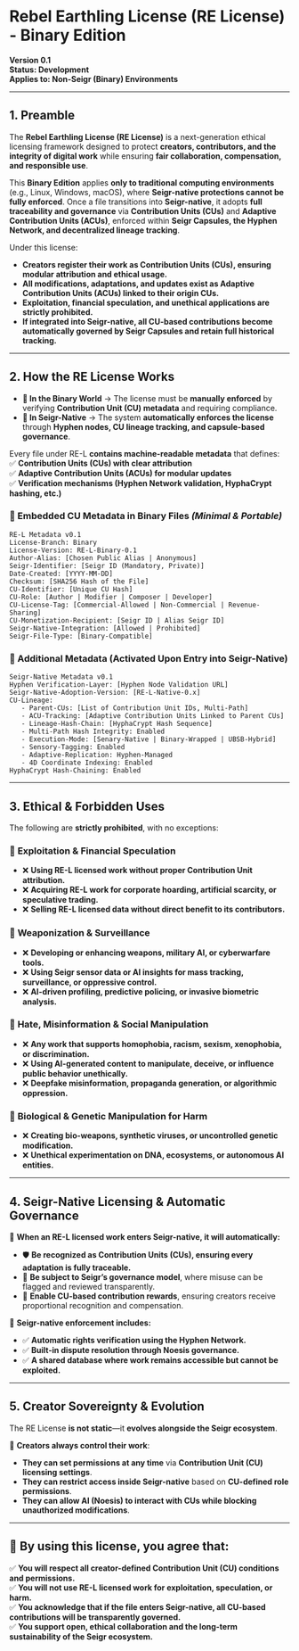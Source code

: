 # **Rebel Earthling License (RE License) - Binary Edition**  

**Version 0.1**  
**Status: Development**  
**Applies to: Non-Seigr (Binary) Environments**  

---

## **1. Preamble**  
The **Rebel Earthling License (RE License)** is a next-generation ethical licensing framework designed to protect **creators, contributors, and the integrity of digital work** while ensuring **fair collaboration, compensation, and responsible use**.  

This **Binary Edition** applies **only to traditional computing environments** (e.g., Linux, Windows, macOS), where **Seigr-native protections cannot be fully enforced**. Once a file transitions into **Seigr-native**, it adopts **full traceability and governance** via **Contribution Units (CUs)** and **Adaptive Contribution Units (ACUs)**, enforced within **Seigr Capsules, the Hyphen Network, and decentralized lineage tracking**.

Under this license:  
- **Creators register their work as Contribution Units (CUs), ensuring modular attribution and ethical usage.**  
- **All modifications, adaptations, and updates exist as Adaptive Contribution Units (ACUs) linked to their origin CUs.**  
- **Exploitation, financial speculation, and unethical applications are strictly prohibited.**  
- **If integrated into Seigr-native, all CU-based contributions become automatically governed by Seigr Capsules and retain full historical tracking.**  

---

## **2. How the RE License Works**  
- **📌 In the Binary World** → The license must be **manually enforced** by verifying **Contribution Unit (CU) metadata** and requiring compliance.  
- **📌 In Seigr-Native** → The system **automatically enforces the license** through **Hyphen nodes, CU lineage tracking, and capsule-based governance**.  

Every file under RE-L **contains machine-readable metadata** that defines:  
✅ **Contribution Units (CUs) with clear attribution**  
✅ **Adaptive Contribution Units (ACUs) for modular updates**  
✅ **Verification mechanisms (Hyphen Network validation, HyphaCrypt hashing, etc.)**  

### **🔹 Embedded CU Metadata in Binary Files** *(Minimal & Portable)*
```
RE-L Metadata v0.1
License-Branch: Binary
License-Version: RE-L-Binary-0.1
Author-Alias: [Chosen Public Alias | Anonymous]
Seigr-Identifier: [Seigr ID (Mandatory, Private)]
Date-Created: [YYYY-MM-DD]
Checksum: [SHA256 Hash of the File]
CU-Identifier: [Unique CU Hash]
CU-Role: [Author | Modifier | Composer | Developer]
CU-License-Tag: [Commercial-Allowed | Non-Commercial | Revenue-Sharing]
CU-Monetization-Recipient: [Seigr ID | Alias Seigr ID]
Seigr-Native-Integration: [Allowed | Prohibited]
Seigr-File-Type: [Binary-Compatible]
```

### **🔹 Additional Metadata (Activated Upon Entry into Seigr-Native)**
```
Seigr-Native Metadata v0.1
Hyphen Verification-Layer: [Hyphen Node Validation URL]
Seigr-Native-Adoption-Version: [RE-L-Native-0.x]
CU-Lineage:
   - Parent-CUs: [List of Contribution Unit IDs, Multi-Path]
   - ACU-Tracking: [Adaptive Contribution Units Linked to Parent CUs]
   - Lineage-Hash-Chain: [HyphaCrypt Hash Sequence]
   - Multi-Path Hash Integrity: Enabled
   - Execution-Mode: [Senary-Native | Binary-Wrapped | UBSB-Hybrid]
   - Sensory-Tagging: Enabled
   - Adaptive-Replication: Hyphen-Managed
   - 4D Coordinate Indexing: Enabled
HyphaCrypt Hash-Chaining: Enabled
```

---

## **3. Ethical & Forbidden Uses**  
The following are **strictly prohibited**, with no exceptions:

### 🚫 **Exploitation & Financial Speculation**  
- ❌ **Using RE-L licensed work without proper Contribution Unit attribution.**  
- ❌ **Acquiring RE-L work for corporate hoarding, artificial scarcity, or speculative trading.**  
- ❌ **Selling RE-L licensed data without direct benefit to its contributors.**  

### 🚫 **Weaponization & Surveillance**  
- ❌ **Developing or enhancing weapons, military AI, or cyberwarfare tools.**  
- ❌ **Using Seigr sensor data or AI insights for mass tracking, surveillance, or oppressive control.**  
- ❌ **AI-driven profiling, predictive policing, or invasive biometric analysis.**  

### 🚫 **Hate, Misinformation & Social Manipulation**  
- ❌ **Any work that supports homophobia, racism, sexism, xenophobia, or discrimination.**  
- ❌ **Using AI-generated content to manipulate, deceive, or influence public behavior unethically.**  
- ❌ **Deepfake misinformation, propaganda generation, or algorithmic oppression.**  

### 🚫 **Biological & Genetic Manipulation for Harm**  
- ❌ **Creating bio-weapons, synthetic viruses, or uncontrolled genetic modification.**  
- ❌ **Unethical experimentation on DNA, ecosystems, or autonomous AI entities.**  

---

## **4. Seigr-Native Licensing & Automatic Governance**  
📌 **When an RE-L licensed work enters Seigr-native, it will automatically:**  
- 🛡️ **Be recognized as Contribution Units (CUs), ensuring every adaptation is fully traceable.**  
- 📜 **Be subject to Seigr’s governance model**, where misuse can be flagged and reviewed transparently.  
- 💎 **Enable CU-based contribution rewards**, ensuring creators receive proportional recognition and compensation.  

📌 **Seigr-native enforcement includes:**  
- ✅ **Automatic rights verification using the Hyphen Network.**  
- ✅ **Built-in dispute resolution through Noesis governance.**  
- ✅ **A shared database where work remains accessible but cannot be exploited.**  

---

## **5. Creator Sovereignty & Evolution**  
The RE License **is not static**—it **evolves alongside the Seigr ecosystem**.

🔹 **Creators always control their work**:  
- **They can set permissions at any time** via **Contribution Unit (CU) licensing settings**.  
- **They can restrict access inside Seigr-native** based on **CU-defined role permissions**.  
- **They can allow AI (Noesis) to interact with CUs while blocking unauthorized modifications**.  

---

## **📢 By using this license, you agree that:**  
✅ **You will respect all creator-defined Contribution Unit (CU) conditions and permissions.**  
✅ **You will not use RE-L licensed work for exploitation, speculation, or harm.**  
✅ **You acknowledge that if the file enters Seigr-native, all CU-based contributions will be transparently governed.**  
✅ **You support open, ethical collaboration and the long-term sustainability of the Seigr ecosystem.**  


